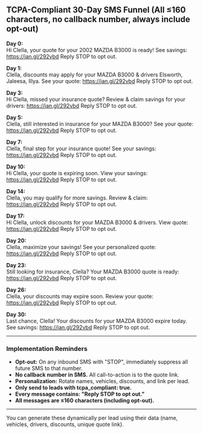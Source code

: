 ## TCPA-Compliant 30-Day SMS Funnel (All ≤160 characters, no callback number, always include opt-out)

**Day 0:**  
Hi Clella, your quote for your 2002 MAZDA B3000 is ready! See savings: https://jan.gl/292vbd Reply STOP to opt out.

**Day 1:**  
Clella, discounts may apply for your MAZDA B3000 & drivers Elsworth, Jaleesa, Illya. See your quote: https://jan.gl/292vbd Reply STOP to opt out.

**Day 3:**  
Hi Clella, missed your insurance quote? Review & claim savings for your drivers: https://jan.gl/292vbd Reply STOP to opt out.

**Day 5:**  
Clella, still interested in insurance for your MAZDA B3000? See your quote: https://jan.gl/292vbd Reply STOP to opt out.

**Day 7:**  
Clella, final step for your insurance quote! See your savings: https://jan.gl/292vbd Reply STOP to opt out.

**Day 10:**  
Hi Clella, your quote is expiring soon. View your savings: https://jan.gl/292vbd Reply STOP to opt out.

**Day 14:**  
Clella, you may qualify for more savings. Review & claim: https://jan.gl/292vbd Reply STOP to opt out.

**Day 17:**  
Hi Clella, unlock discounts for your MAZDA B3000 & drivers. View quote: https://jan.gl/292vbd Reply STOP to opt out.

**Day 20:**  
Clella, maximize your savings! See your personalized quote: https://jan.gl/292vbd Reply STOP to opt out.

**Day 23:**  
Still looking for insurance, Clella? Your MAZDA B3000 quote is ready: https://jan.gl/292vbd Reply STOP to opt out.

**Day 26:**  
Clella, your discounts may expire soon. Review your quote: https://jan.gl/292vbd Reply STOP to opt out.

**Day 30:**  
Last chance, Clella! Your discounts for your MAZDA B3000 expire today. See savings: https://jan.gl/292vbd Reply STOP to opt out.

---

### Implementation Reminders

- **Opt-out:** On any inbound SMS with "STOP", immediately suppress all future SMS to that number.
- **No callback number in SMS.** All call-to-action is to the quote link.
- **Personalization:** Rotate names, vehicles, discounts, and link per lead.
- **Only send to leads with tcpa_compliant: true.**
- **Every message contains: "Reply STOP to opt out."**
- **All messages are ≤160 characters (including opt-out).**

---

You can generate these dynamically per lead using their data (name, vehicles, drivers, discounts, unique quote link).